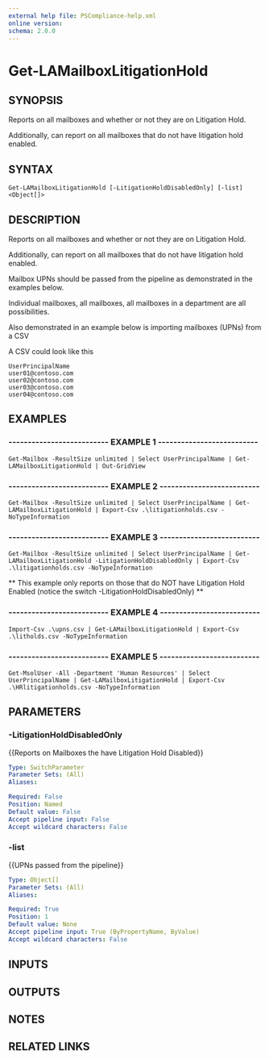 ```yaml
---
external help file: PSCompliance-help.xml
online version: 
schema: 2.0.0
---
```


# Get-LAMailboxLitigationHold

## SYNOPSIS
Reports on all mailboxes and whether or not they are on Litigation Hold.
 
Additionally, can report on all mailboxes that do not have litigation hold enabled.

## SYNTAX

```
Get-LAMailboxLitigationHold [-LitigationHoldDisabledOnly] [-list] <Object[]>
```

## DESCRIPTION
Reports on all mailboxes and whether or not they are on Litigation Hold.
 
Additionally, can report on all mailboxes that do not have litigation hold enabled.

Mailbox UPNs should be passed from the pipeline as demonstrated in the examples below.

Individual mailboxes, all mailboxes, all mailboxes in a department are all possibilities.

Also demonstrated in an example below is importing mailboxes (UPNs) from a CSV

A CSV could look like this
```
UserPrincipalName
user01@contoso.com
user02@contoso.com
user03@contoso.com
user04@contoso.com
```
## EXAMPLES

### -------------------------- EXAMPLE 1 --------------------------
```
Get-Mailbox -ResultSize unlimited | Select UserPrincipalName | Get-LAMailboxLitigationHold | Out-GridView
```

### -------------------------- EXAMPLE 2 --------------------------
```
Get-Mailbox -ResultSize unlimited | Select UserPrincipalName | Get-LAMailboxLitigationHold | Export-Csv .\litigationholds.csv -NoTypeInformation
```

### -------------------------- EXAMPLE 3 --------------------------
```
Get-Mailbox -ResultSize unlimited | Select UserPrincipalName | Get-LAMailboxLitigationHold -LitigationHoldDisabledOnly | Export-Csv .\litigationholds.csv -NoTypeInformation
```

** This example only reports on those that do NOT have Litigation Hold Enabled (notice the switch -LitigationHoldDisabledOnly) **

### -------------------------- EXAMPLE 4 --------------------------
```
Import-Csv .\upns.csv | Get-LAMailboxLitigationHold | Export-Csv .\litholds.csv -NoTypeInformation
```

### -------------------------- EXAMPLE 5 --------------------------
```
Get-MsolUser -All -Department 'Human Resources' | Select UserPrincipalName | Get-LAMailboxLitigationHold | Export-Csv .\HRlitigationholds.csv -NoTypeInformation
```

## PARAMETERS

### -LitigationHoldDisabledOnly
{{Reports on Mailboxes the have Litigation Hold Disabled}}

```yaml
Type: SwitchParameter
Parameter Sets: (All)
Aliases: 

Required: False
Position: Named
Default value: False
Accept pipeline input: False
Accept wildcard characters: False
```

### -list
{{UPNs passed from the pipeline}}

```yaml
Type: Object[]
Parameter Sets: (All)
Aliases: 

Required: True
Position: 1
Default value: None
Accept pipeline input: True (ByPropertyName, ByValue)
Accept wildcard characters: False
```

## INPUTS

## OUTPUTS

## NOTES

## RELATED LINKS


